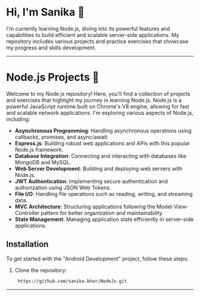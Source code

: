# Hi, I'm Sanika 👋

I'm currently learning Node.js, diving into its powerful features and capabilities to build efficient and scalable server-side applications. 
My repository includes various projects and practice exercises that showcase my progress and skills development. 

<hr>

# Node.js Projects 🚀

Welcome to my Node.js repository! Here, you'll find a collection of projects and exercises that highlight my journey in learning Node.js. Node.js is a powerful JavaScript runtime built on Chrome's V8 engine, allowing for fast and scalable network applications. I'm exploring various aspects of Node.js, including:

- **Asynchronous Programming**: Handling asynchronous operations using callbacks, promises, and async/await.
- **Express.js**: Building robust web applications and APIs with this popular Node.js framework.
- **Database Integration**: Connecting and interacting with databases like MongoDB and MySQL.
- **Web Server Development**: Building and deploying web servers with Node.js.
- **JWT Authentication**: Implementing secure authentication and authorization using JSON Web Tokens.
- **File I/O**: Handling file operations such as reading, writing, and streaming data.
- **MVC Architecture**: Structuring applications following the Model-View-Controller pattern for better organization and maintainability.
- **State Management**: Managing application state efficiently in server-side applications.
## Installation

To get started with the "Android Development" project, follow these steps:

1. Clone the repository:
   ```bash
    https://github.com/sanika-bhor/NodeJs.git


---
